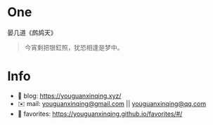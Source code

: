 
# One 
 
  
晏几道《鹧鸪天》 
 
>今宵剩把银釭照，犹恐相逢是梦中。        
 

# Info

- 📝 blog: https://youguanxinqing.xyz/
- ✉️  mail: youguanxinqing@gmail.com || youguanxinqing@qq.com
- 📙 favorites: https://youguanxinqing.github.io/favorites/#/
